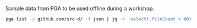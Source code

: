 Sample data from PGA to be used offline during a workshop.

```sh
pga list -u github.com/src-d/ -f json | jq -r 'select(.fileCount > 60) | .sivaFilenames[]' | pga get -i -o repositories
```